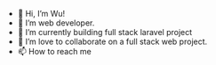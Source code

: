 - 👋 Hi, I’m Wu! 
- 👀 I’m web developer.
- 🌱 I’m currently building full stack laravel project
- 💞️ I’m love to collaborate on a full stack web project.
- 📫 How to reach me 

<!---
liangwuweb/liangwuweb is a ✨ special ✨ repository because its `README.md` (this file) appears on your GitHub profile.
You can click the Preview link to take a look at your changes.
--->
